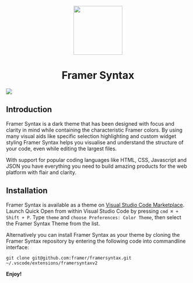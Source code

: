 
<p align="center">
  <img src="https://raw.githubusercontent.com/framer/syntax-vsc/master/logo.png?token=ABICI1-IZg91UKkiRXCnZ0XRCriHYBPNks5a4JxLwA%3D%3D" width="134" height="134"/>
</p>
<h1 align="center">Framer Syntax</h1>

<img src="https://github.com/framer/framersyntax/raw/master/framer-syntax.jpg" />

## Introduction

Framer Syntax is a dark theme that has been designed with focus and clarity in mind while containing the characteristic Framer colors. By using many visual aids like specific selection highlighting and custom widget styling Framer Syntax helps you visualise and understand the structure of your code, even while editing the largest files.

With support for popular coding languages like HTML, CSS, Javascript and JSON you have everything you need to build amazing products for the web platform with flair and clarity.

## Installation

Framer Syntax is available as a theme on [Visual Studio Code Marketplace](#). Launch Quick Open from within Visual Studio Code by pressing `cmd ⌘ + Shift + P`. Type `theme` and `choose Preferences: Color Theme`, then select the Framer Syntax Theme from the list.

Alternatively you can install Framer Syntax as your theme by cloning the Framer Syntax repository by entering the following code into commandline interface:

```
git clone git@github.com:framer/framersyntax.git ~/.vscode/extensions/framersyntaxv2
```

**Enjoy!**
